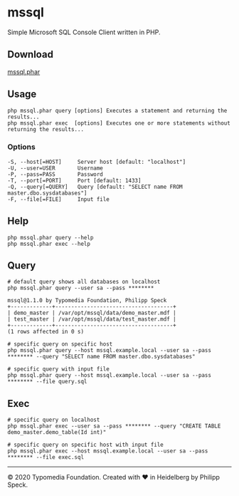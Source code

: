 # mssql

Simple Microsoft SQL Console Client written in PHP.

## Download

[mssql.phar](https://github.com/typomedia/mssql/raw/master/dist/mssql.phar)

## Usage
    php mssql.phar query [options] Executes a statement and returning the results...
    php mssql.phar exec  [options] Executes one or more statements without returning the results...

### Options
    -S, --host[=HOST]     Server host [default: "localhost"]
    -U, --user=USER       Username
    -P, --pass=PASS       Password
    -T, --port[=PORT]     Port [default: 1433]
    -Q, --query[=QUERY]   Query [default: "SELECT name FROM master.dbo.sysdatabases"]
    -F, --file[=FILE]     Input file

## Help

    php mssql.phar query --help
    php mssql.phar exec --help

## Query
    
    # default query shows all databases on localhost
    php mssql.phar query --user sa --pass ********
    
    mssql@1.1.0 by Typomedia Foundation, Philipp Speck
    +-------------+-------------------------------------+
    | demo_master | /var/opt/mssql/data/demo_master.mdf |
    | test_master | /var/opt/mssql/data/test_master.mdf |
    +-------------+-------------------------------------+
    (1 rows affected in 0 s)

    # specific query on specific host
    php mssql.phar query --host mssql.example.local --user sa --pass ******** --query "SELECT name FROM master.dbo.sysdatabases"
    
    # specific query with input file
    php mssql.phar query --host mssql.example.local --user sa --pass ******** --file query.sql 
    
## Exec
    
    # specific query on localhost
    php mssql.phar exec --user sa --pass ******** --query "CREATE TABLE demo_master.demo_table(Id int)"
    
    # specific query on specific host with input file
    php mssql.phar exec --host mssql.example.local --user sa --pass ******** --file exec.sql

---
© 2020 Typomedia Foundation. Created with ♥ in Heidelberg by Philipp Speck.